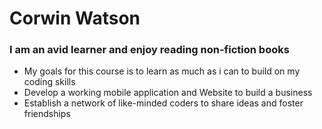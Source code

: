# Corwin Watson
### I am an avid learner and enjoy reading non-fiction books
* My goals for this course is to learn as much as i can to build on my coding skills
* Develop a working mobile application and Website to build a business
* Establish a network of like-minded coders to share ideas and foster friendships
